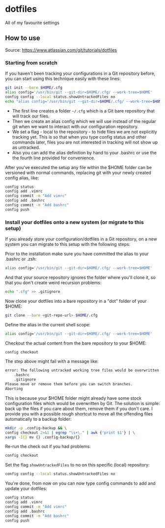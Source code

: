 # dotfiles
All of my favourite settings

## How to use

Source: https://www.atlassian.com/git/tutorials/dotfiles

### Starting from scratch

If you haven't been tracking your configurations in a Git repository before, you can start using this technique easily with these lines:

```sh
git init --bare $HOME/.cfg
alias config='/usr/bin/git --git-dir=$HOME/.cfg/ --work-tree=$HOME'
config config --local status.showUntrackedFiles no
echo "alias config='/usr/bin/git --git-dir=$HOME/.cfg/ --work-tree=$HOME'" >> $HOME/.bashrc
```

- The first line creates a folder `~/.cfg` which is a Git bare repository that will track our files.
- Then we create an alias config which we will use instead of the regular git when we want to interact with our configuration repository.
- We set a flag - local to the repository - to hide files we are not explicitly tracking yet. This is so that when you type config status and other commands later, files you are not interested in tracking will not show up as untracked.
- Also you can add the alias definition by hand to your .bashrc or use the the fourth line provided for convenience.

After you've executed the setup any file within the $HOME folder can be versioned with normal commands, replacing git with your newly created config alias, like:

```sh
config status
config add .vimrc
config commit -m "Add vimrc"
config add .bashrc
config commit -m "Add bashrc"
config push
```

### Install your dotfiles onto a new system (or migrate to this setup)

If you already store your configuration/dotfiles in a Git repository, on a new system you can migrate to this setup with the following steps:

Prior to the installation make sure you have committed the alias to your .bashrc or .zsh:
```sh
alias config='/usr/bin/git --git-dir=$HOME/.cfg/ --work-tree=$HOME'
```

And that your source repository ignores the folder where you'll clone it, so that you don't create weird recursion problems:
```sh
echo ".cfg" >> .gitignore
```

Now clone your dotfiles into a bare repository in a "dot" folder of your $HOME:
```sh
git clone --bare <git-repo-url> $HOME/.cfg
```

Define the alias in the current shell scope:
```sh
alias config='/usr/bin/git --git-dir=$HOME/.cfg/ --work-tree=$HOME'
```

Checkout the actual content from the bare repository to your $HOME:
```sh
config checkout
```

The step above might fail with a message like:
```sh
error: The following untracked working tree files would be overwritten by checkout:
    .bashrc
    .gitignore
Please move or remove them before you can switch branches.
Aborting
```

This is because your $HOME folder might already have some stock configuration files which would be overwritten by Git. The solution is simple: back up the files if you care about them, remove them if you don't care. I provide you with a possible rough shortcut to move all the offending files automatically to a backup folder:
```sh
mkdir -p .config-backup && \
config checkout 2>&1 | egrep "\s+\." | awk {'print $1'} | \
xargs -I{} mv {} .config-backup/{}
```

Re-run the check out if you had problems:
```sh
config checkout
```

Set the flag `showUntrackedFiles` to no on this specific (local) repository:
```sh
config config --local status.showUntrackedFiles no
```

You're done, from now on you can now type config commands to add and update your dotfiles:
```sh
config status
config add .vimrc
config commit -m "Add vimrc"
config add .bashrc
config commit -m "Add bashrc"
config push
```
